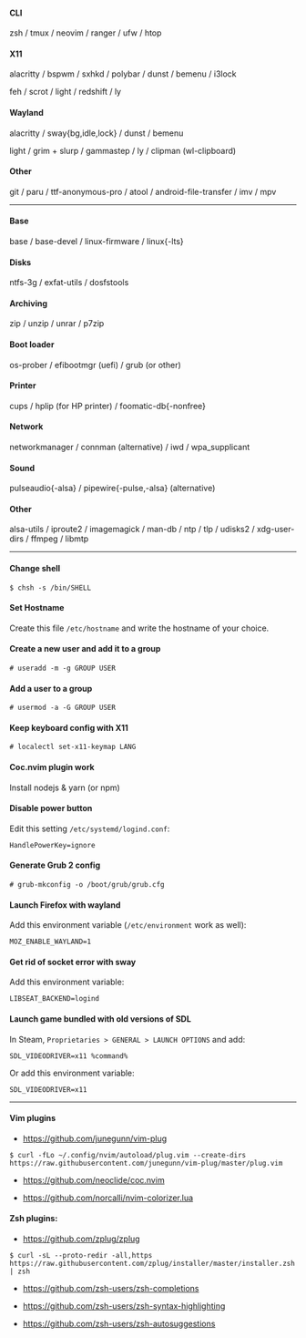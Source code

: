 #### CLI
zsh / tmux / neovim / ranger / ufw / htop

#### X11
alacritty / bspwm / sxhkd / polybar / dunst / bemenu / i3lock

feh / scrot / light / redshift / ly

#### Wayland
alacritty / sway{bg,idle,lock} / dunst / bemenu

light / grim + slurp / gammastep / ly / clipman (wl-clipboard)

#### Other
git / paru / ttf-anonymous-pro / atool / android-file-transfer / imv / mpv

---
#### Base
base / base-devel / linux-firmware / linux{-lts}

#### Disks
ntfs-3g / exfat-utils / dosfstools

#### Archiving
zip / unzip / unrar / p7zip

#### Boot loader
os-prober / efibootmgr (uefi) / grub (or other)

#### Printer
cups / hplip (for HP printer) / foomatic-db{-nonfree}

#### Network
networkmanager / connman (alternative) / iwd / wpa_supplicant

#### Sound
pulseaudio{-alsa} / pipewire{-pulse,-alsa} (alternative)

#### Other
alsa-utils / iproute2 / imagemagick / man-db / ntp / tlp / udisks2 / xdg-user-dirs / ffmpeg / libmtp

---
#### Change shell
```
$ chsh -s /bin/SHELL
```

#### Set Hostname
Create this file `/etc/hostname` and write the hostname of your choice.

#### Create a new user and add it to a group
```
# useradd -m -g GROUP USER
```

#### Add a user to a group
```
# usermod -a -G GROUP USER
```

#### Keep keyboard config with X11
```
# localectl set-x11-keymap LANG
```

#### Coc.nvim plugin work
Install nodejs & yarn (or npm)

#### Disable power button
Edit this setting `/etc/systemd/logind.conf`:
```
HandlePowerKey=ignore
```

#### Generate Grub 2 config
```
# grub-mkconfig -o /boot/grub/grub.cfg
```

#### Launch Firefox with wayland
Add this environment variable (`/etc/environment` work as well):
```
MOZ_ENABLE_WAYLAND=1
```

#### Get rid of socket error with sway
Add this environment variable:
```
LIBSEAT_BACKEND=logind
```

#### Launch game bundled with old versions of SDL
In Steam, `Proprietaries > GENERAL > LAUNCH OPTIONS` and add:
```
SDL_VIDEODRIVER=x11 %command%
```
Or add this environment variable:
```
SDL_VIDEODRIVER=x11
```

---
#### Vim plugins
- https://github.com/junegunn/vim-plug
```
$ curl -fLo ~/.config/nvim/autoload/plug.vim --create-dirs https://raw.githubusercontent.com/junegunn/vim-plug/master/plug.vim
```

- https://github.com/neoclide/coc.nvim

- https://github.com/norcalli/nvim-colorizer.lua

#### Zsh plugins:
- https://github.com/zplug/zplug
```
$ curl -sL --proto-redir -all,https https://raw.githubusercontent.com/zplug/installer/master/installer.zsh | zsh
```

- https://github.com/zsh-users/zsh-completions

- https://github.com/zsh-users/zsh-syntax-highlighting

- https://github.com/zsh-users/zsh-autosuggestions
